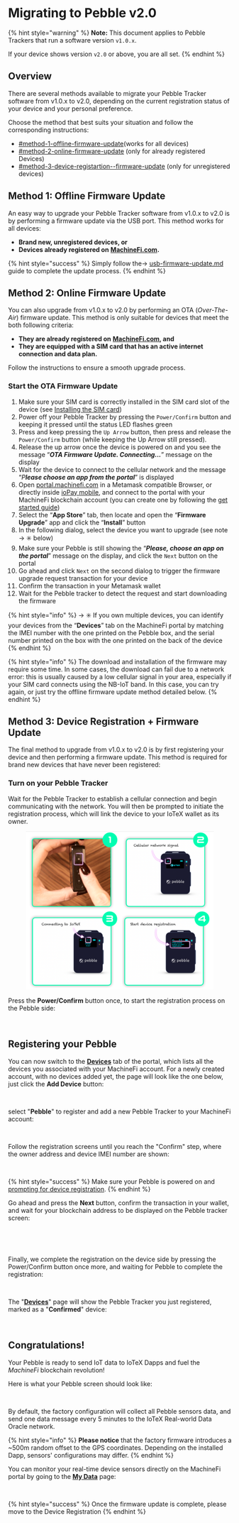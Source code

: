 # Migrating to Pebble v2.0

{% hint style="warning" %}
**Note:** This document applies to Pebble Trackers that run a software version `v1.0.x`.

If your device shows version `v2.0` or above, you are all set.
{% endhint %}

## Overview

There are several methods available to migrate your Pebble Tracker software from v1.0.x to v2.0, depending on the current registration status of your device and your personal preference.

Choose the method that best suits your situation and follow the corresponding instructions:

* [#method-1-offline-firmware-update](migrating-to-pebble-v2.0.md#method-1-offline-firmware-update "mention")(works for all devices)
* [#method-2-online-firmware-update](migrating-to-pebble-v2.0.md#method-2-online-firmware-update "mention") (only for already registered Devices)
* [#method-3-device-registartion--firmware-update](migrating-to-pebble-v2.0.md#method-3-device-registartion--firmware-update "mention") (only for unregistered devices)

## Method 1: Offline Firmware Update

An easy way to upgrade your Pebble Tracker software from v1.0.x to v2.0 is by performing a firmware update via the USB port. This method works for all devices:

* **Brand new, unregistered devices, or**
* **Devices already registered on** [**MachineFi.com**](https://machinefi.com)**.**

{% hint style="success" %}
Simply follow the→ [usb-firmware-update.md](usb-firmware-update.md "mention") guide to complete the update process.
{% endhint %}

## Method 2: Online Firmware Update

You can also upgrade from v1.0.x to v2.0 by performing an OTA (_Over-The-Air_) firmware update. This method is only suitable for devices that meet the both following criteria:

* **They are already registered on** [**MachineFi.com**](https://machinefi.com)**, and**
* **They are equipped with a SIM card that has an active internet connection and data plan.**

Follow the instructions to ensure a smooth upgrade process.

### Start the OTA Firmware Update

1. Make sure your SIM card is correctly installed in the SIM card slot of the device (see [Installing the SIM card](https://app.gitbook.com/s/f2s3zCHPO4kfjqwDZ9Gw/get-started/quick-start#installing-the-sim-card "mention"))
2. Power off your Pebble Tracker by pressing the `Power/Confirm` button and keeping it pressed until the status LED flashes green
3. Press and keep pressing the `Up Arrow` button, then press and release the `Power/Confirm` button (while keeping the Up Arrow still pressed).
4. Release the up arrow once the device is powered on and you see the message “_**OTA Firmware Update. Connecting...**_” message on the display
5. Wait for the device to connect to the cellular network and the message “_P**lease choose an app from the portal**_” is displayed
6. Open [portal.machinefi.com](https://portal.machinefi.com/) in a Metamask compatible Browser, or directly inside [ioPay mobile](https://iopay.me/), and connect to the portal with your MachineFi blockchain account (you can create one by following the [get started guide](https://app.gitbook.com/s/f2s3zCHPO4kfjqwDZ9Gw/get-started/quick-start#creating-a-machinefi-account))
7. Select the “**App Store**” tab, then locate and open the “**Firmware Upgrade**” app and click the “**Install**” button
8. In the following dialog, select the device you want to upgrade (see note → ✳️ below)
9. Make sure your Pebble is still showing the “_**Please, choose an app on the portal**_” message on the display, and click the `Next` button on the portal
10. Go ahead and click `Next` on the second dialog to trigger the firmware upgrade request transaction for your device
11. Confirm the transaction in your Metamask wallet
12. Wait for the Pebble tracker to detect the request and start downloading the firmware

{% hint style="info" %}
-> ✳️ If you own multiple devices, you can identify your devices from the “**Devices**” tab on the MachineFi portal by matching the IMEI number with the one printed on the Pebble box, and the serial number printed on the box with the one printed on the back of the device
{% endhint %}

{% hint style="info" %}
The download and installation of the firmware may require some time. In some cases, the download can fail due to a network error: this is usually caused by a low cellular signal in your area, especially if your SIM card connects using the NB-IoT band. In this case, you can try again, or just try the offline firmware update method detailed below.
{% endhint %}

## Method 3: Device Registration + Firmware Update

The final method to upgrade from v1.0.x to v2.0 is by first registering your device and then performing a firmware update. This method is required for brand new devices that have never been registered:

### Turn on your Pebble Tracker

Wait for the Pebble Tracker to establish a cellular connection and begin communicating with the network. You will then be prompted to initiate the registration process, which will link the device to your IoTeX wallet as its owner.

<figure><img src="../../../.gitbook/assets/image (4).png" alt=""><figcaption></figcaption></figure>

Press the **Power/Confirm** button once, to start the registration process on the Pebble side:

<figure><img src="https://github.com/iotexproject/iotex-docs-gitbook/raw/master/.gitbook/assets/pebble-reg2.jpg" alt=""><figcaption></figcaption></figure>



## Registering your Pebble

You can now switch to the [**Devices**](https://portal.machinefi.com/device) tab of the portal, which lists all the devices you associated with your MachineFi account. For a newly created account, with no devices added yet, the page will look like the one below, just click the **Add Device** button:

<figure><img src="https://github.com/iotexproject/iotex-docs-gitbook/raw/master/.gitbook/assets/add-device.jpg" alt=""><figcaption></figcaption></figure>

select "**Pebble**" to register and add a new Pebble Tracker to your MachineFi account:

<figure><img src="https://github.com/iotexproject/iotex-docs-gitbook/raw/master/.gitbook/assets/addpebble1%20(5).jpg" alt=""><figcaption></figcaption></figure>

Follow the registration screens until you reach the "Confirm" step, where the owner address and device IMEI number are shown:

<figure><img src="https://github.com/iotexproject/iotex-docs-gitbook/raw/master/.gitbook/assets/addpebble2.jpg" alt=""><figcaption></figcaption></figure>

{% hint style="success" %}
Make sure your Pebble is powered on and [prompting for device registration](migrating-to-pebble-v2.0.md#power-on).
{% endhint %}

Go ahead and press the **Next** button, confirm the transaction in your wallet, and wait for your blockchain address to be displayed on the Pebble tracker screen:

<figure><img src="https://github.com/iotexproject/iotex-docs-gitbook/raw/master/.gitbook/assets/pebble-reg3.jpg" alt=""><figcaption></figcaption></figure>

<figure><img src="https://github.com/iotexproject/iotex-docs-gitbook/raw/master/.gitbook/assets/pebble-reg1.jpg" alt=""><figcaption></figcaption></figure>

Finally, we complete the registration on the device side by pressing the Power/Confirm button once more, and waiting for Pebble to complete the registration:

<figure><img src="https://github.com/iotexproject/iotex-docs-gitbook/raw/master/.gitbook/assets/addpebble4.jpg" alt=""><figcaption></figcaption></figure>

The "[**Devices**](https://portal.machinefi.com/device)" page will show the Pebble Tracker you just registered, marked as a "**Confirmed**" device:

<figure><img src="https://github.com/iotexproject/iotex-docs-gitbook/raw/master/.gitbook/assets/addpebble5.jpg" alt=""><figcaption></figcaption></figure>

## Congratulations!

Your Pebble is ready to send IoT data to IoTeX Dapps and fuel the _MachineFi_ blockchain revolution!

Here is what your Pebble screen should look like:

<figure><img src="https://github.com/iotexproject/iotex-docs-gitbook/raw/master/.gitbook/assets/pebble-display-icons.jpg" alt=""><figcaption></figcaption></figure>

By default, the factory configuration will collect all Pebble sensors data, and send one data message every 5 minutes to the IoTeX Real-world Data Oracle network.

{% hint style="info" %}
**Please notice** that the factory firmware introduces a \~500m random offset to the GPS coordinates. Depending on the installed Dapp, sensors' configurations may differ.&#x20;
{% endhint %}

You can monitor your real-time device sensors directly on the MachineFi portal by going to the [**My Data**](https://portal.machinefi.com/myData) page:

<figure><img src="https://github.com/iotexproject/iotex-docs-gitbook/raw/master/.gitbook/assets/pebble-reg4.jpg" alt=""><figcaption></figcaption></figure>



{% hint style="success" %}
Once the firmware update is complete, please move to the Device Registration
{% endhint %}

